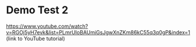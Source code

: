 # Demo Test 2

https://www.youtube.com/watch?v=RGOj5yH7evk&list=PLmrUIoBAUmiGsJgwXnZKm86kC55q3q0gP&index=1 (link to YouTube tutorial)
